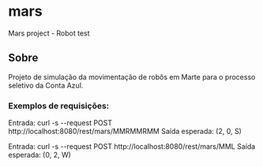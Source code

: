 # mars
Mars project - Robot test

## Sobre 

Projeto de simulação da movimentação de robôs em Marte para o processo seletivo da Conta Azul.

### Exemplos de requisições:

Entrada: curl -s --request POST http://localhost:8080/rest/mars/MMRMMRMM
Saída esperada: (2, 0, S)

Entrada: curl -s --request POST http://localhost:8080/rest/mars/MML
Saída esperada: (0, 2, W)
